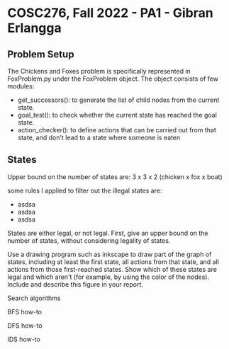 # COSC276, Fall 2022 - PA1 - Gibran Erlangga

## Problem Setup

The Chickens and Foxes problem is specifically represented in FoxProblem.py under the FoxProblem object. The object consists of few modules:
- get_successors(): to generate the list of child nodes from the current state. 
- goal_test(): to check whether the current state has reached the goal state.
- action_checker(): to define actions that can be carried out from that state, and don't lead to a state where someone is eaten

## States
Upper bound on the number of states are: 3 x 3 x 2 (chicken x fox x boat)

some rules I applied to filter out the illegal states are:
- asdsa
- asdsa
- asdsa

States are either legal, or not legal.  First, give an upper bound on the number of states, without considering legality of states.

Use a drawing program such as inkscape to draw part of the graph of states, including at least the first state, all actions from that state, and all actions from those first-reached states.  Show which of these states are legal and which aren't (for example, by using the color of the nodes).  Include and describe this figure in your report.   


Search algorithms

BFS
how-to

DFS
how-to

IDS
how-to